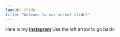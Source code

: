 ```yaml
---
layout: slide
title: "Welcome to our seconf slide!"
---
```

Here is my **[Instagram](http://instagram.com/yulia_efimova)**
Use the left arrow to go back!

